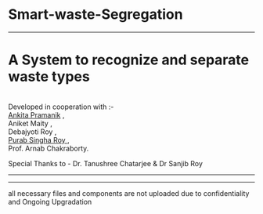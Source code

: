 # Smart-waste-Segregation
<HTML >
<style="background:#EEEDEA">
  <hr>
  <H1>A System to recognize and separate waste types</H1>
  <br>
  Developed in cooperation with :- <br> <a href=https://github.com/Exploretech-ankita> Ankita Pramanik</a>  ,<br> Aniket Maity ,<br> Debajyoti Roy ,<br> <a           href=https://github.com/psroy007>Purab Singha Roy </a> , <br> Prof. Arnab Chakraborty.
  <br>
  
  Special Thanks to - Dr. Tanushree Chatarjee & Dr Sanjib Roy

  <hr>
  <hr>
  all necessary files and components are not uploaded due to confidentiality and Ongoing Upgradation
</STYLE>
</HTML>
